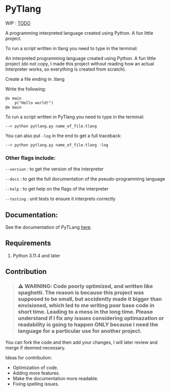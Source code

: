 # PyTlang

WIP : [TODO](docs/todo.md)

A programming interpreted language created using Python. A fun little project.

To run a script written in tlang you need to type in the terminal:


An interpreted programming language created using Python. A fun little project (do not copy, I made this project without reading how an actual Interpreter works, so everything is created from scratch).

Create a file ending in .tlang

Write the following:

    @s main
        p("Hello world!")
    @e main

To run a script written in PyTlang you need to type in the terminal:

    --> python pytlang.py name_of_file.tlang
    
You can also put `-log` in the end to get a full traceback:

    --> python pytlang.py name_of_file.tlang -log
    
### Other flags include: 

`--version` : to get the version of the interpreter

`--docs` : to get the full documentation of the pseudo-programming language

`--help` : to get help on the flags of the interpreter

`--testing` : unit tests to ensure it interprets correctly


## Documentation:

See the documentation of PyTLang [here](docs/main.md).

## Requirements
1. Python 3.11.4 and later

## Contribution

> ### ⚠️ WARNING: Code poorly optimized, and written like spaghetti. The reason is because this project was supposed to be small, but accidently made it bigger than envisioned, which led to me writing poor base code in short time. Leading to a mess in the long time. Please understand if I fix any issues considering optimazation or readability is going to happen ONLY because I need the language for a particular use for another project.

You can fork the code and then add your changes, I will later review and merge if deemed necessary.

Ideas for contribution:
- Optimization of code.
- Adding more features.
- Make the documentation more readable.
- Fixing spelling issues.